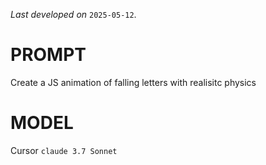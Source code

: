 *Last developed on* `2025-05-12`.
# PROMPT

Create a JS animation of falling letters with realisitc physics

# MODEL
Cursor `claude 3.7 Sonnet`
